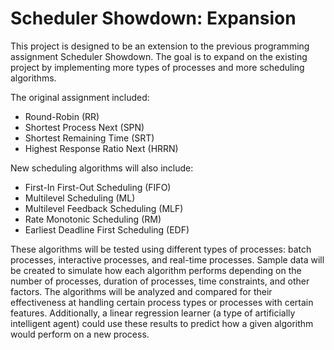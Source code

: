 # Scheduler Showdown: Expansion
This project is designed to be an extension to the previous programming assignment Scheduler Showdown. The goal is to expand on the existing project by implementing more types of processes and more scheduling algorithms. 

The original assignment included:
- Round-Robin (RR)
- Shortest Process Next (SPN)
- Shortest Remaining Time (SRT)
- Highest Response Ratio Next (HRRN)

New scheduling algorithms will also include:
- First-In First-Out Scheduling (FIFO)
- Multilevel Scheduling (ML)
- Multilevel Feedback Scheduling (MLF)
- Rate Monotonic Scheduling (RM)
- Earliest Deadline First Scheduling (EDF)

These algorithms will be tested using different types of processes: batch processes, interactive processes, and real-time processes. Sample data will be created to simulate how each algorithm performs depending on the number of processes, duration of processes, time constraints, and other factors. The algorithms will be analyzed and compared for their effectiveness at handling certain process types or processes with certain features. Additionally, a linear regression learner (a type of artificially intelligent agent) could use these results to predict how a given algorithm would perform on a new process.
